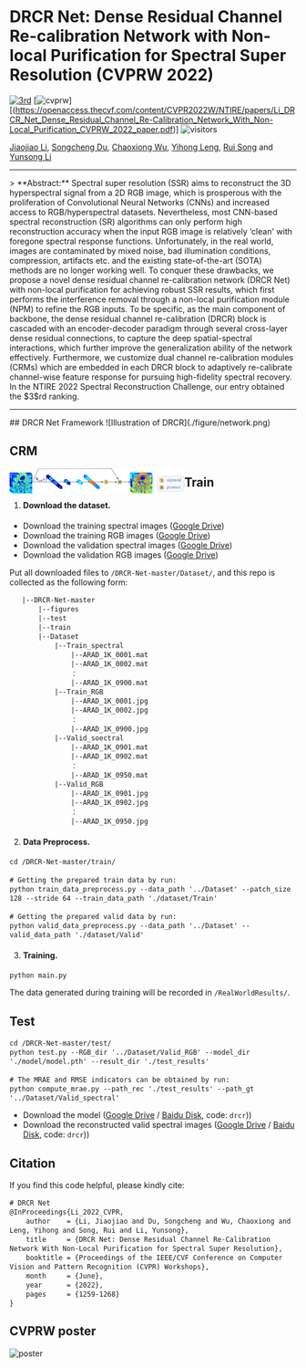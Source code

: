 # DRCR Net: Dense Residual Channel Re-calibration Network with Non-local Purification for Spectral Super Resolution (CVPRW 2022)
[![3rd](https://img.shields.io/badge/3rd%20place-NTIRE__2022__Challenge__on__Spectral__Reconstruction__from__RGB-orange)](https://codalab.lisn.upsaclay.fr/competitions/721#learn_the_details)
[![cvprw](https://img.shields.io/badge/CVPRW-DRCR%20Net-green)][(https://openaccess.thecvf.com/content/CVPR2022W/NTIRE/papers/Li_DRCR_Net_Dense_Residual_Channel_Re-Calibration_Network_With_Non-Local_Purification_CVPRW_2022_paper.pdf)]
![visitors](https://visitor-badge.glitch.me/badge?page_id=dusongcheng/DRCR)

[Jiaojiao Li](https://scholar.google.com/citations?user=Ccu3-acAAAAJ&hl=zh-CN&oi=ao), [Songcheng Du](https://github.com/dusongcheng), [Chaoxiong Wu](https://scholar.google.com/citations?user=PIsTkkEAAAAJ&hl=zh-CN&oi=ao), [Yihong Leng](), [Rui Song](https://scholar.google.com/citations?user=_SKooBYAAAAJ&hl=zh-CN&oi=sra) and [Yunsong Li]()

<hr />
> **Abstract:** Spectral super resolution (SSR) aims to reconstruct the 3D hyperspectral signal from a 2D RGB image, which is prosperous with the proliferation of Convolutional Neural Networks (CNNs) and increased access to RGB/hyperspectral datasets. Nevertheless, most CNN-based spectral reconstruction (SR) algorithms can only perform high reconstruction accuracy when the input RGB image is relatively ‘clean' with foregone spectral response functions. Unfortunately, in the real world, images are contaminated by mixed noise, bad illumination conditions, compression, artifacts etc. and the existing state-of-the-art (SOTA) methods are no longer working well. To conquer these drawbacks, we propose a novel dense residual channel re-calibration network (DRCR Net) with non-local purification for achieving robust SSR results, which first performs the interference removal through a non-local purification module (NPM) to refine the RGB inputs. To be specific, as the main component of backbone, the dense residual channel re-calibration (DRCR) block is cascaded with an encoder-decoder paradigm through several cross-layer dense residual connections, to capture the deep spatial-spectral interactions, which further improve the generalization ability of the network effectively. Furthermore, we customize dual channel re-calibration modules (CRMs) which are embedded in each DRCR block to adaptively re-calibrate channel-wise feature response for pursuing high-fidelity spectral recovery. In the NTIRE 2022 Spectral Reconstruction Challenge, our entry obtained the $3$rd ranking.
<hr />
## DRCR Net Framework
![Illustration of DRCR](./figure/network.png)

## CRM

<img src="./figure/CRM.png"  align="left" style="zoom: 30%;"/>

## Train
1. #### Download the dataset.

- Download the training spectral images ([Google Drive](https://drive.google.com/file/d/1FQBfDd248dCKClR-BpX5V2drSbeyhKcq/view))
- Download the training RGB images ([Google Drive](https://drive.google.com/file/d/1A4GUXhVc5k5d_79gNvokEtVPG290qVkd/view))
- Download  the validation spectral images ([Google Drive](https://drive.google.com/file/d/12QY8LHab3gzljZc3V6UyHgBee48wh9un/view))
- Download the validation RGB images ([Google Drive](https://drive.google.com/file/d/19vBR_8Il1qcaEZsK42aGfvg5lCuvLh1A/view))

Put all downloaded files to `/DRCR-Net-master/Dataset/`, and this repo is collected as the following form:
 ```shell
	|--DRCR-Net-master
		|--figures
		|--test
		|--train  
		|--Dataset 
            |--Train_spectral
				|--ARAD_1K_0001.mat
				|--ARAD_1K_0002.mat
				： 
				|--ARAD_1K_0900.mat
			|--Train_RGB
				|--ARAD_1K_0001.jpg
				|--ARAD_1K_0002.jpg
				： 
				|--ARAD_1K_0900.jpg
			|--Valid_soectral
				|--ARAD_1K_0901.mat
				|--ARAD_1K_0902.mat
				： 
				|--ARAD_1K_0950.mat
			|--Valid_RGB
				|--ARAD_1K_0901.jpg
				|--ARAD_1K_0902.jpg
				： 
				|--ARAD_1K_0950.jpg
 ```
2. #### Data Preprocess.
```shell
cd /DRCR-Net-master/train/

# Getting the prepared train data by run:
python train_data_preprocess.py --data_path '../Dataset' --patch_size 128 --stride 64 --train_data_path './dataset/Train'

# Getting the prepared valid data by run:
python valid_data_preprocess.py --data_path '../Dataset' --valid_data_path './dataset/Valid'
```
3. #### Training.
```shell
python main.py
```
The data generated during training will be recorded in `/RealWorldResults/`.
## Test
```shell
cd /DRCR-Net-master/test/
python test.py --RGB_dir '../Dataset/Valid_RGB' --model_dir './model/model.pth' --result_dir './test_results'

# The MRAE and RMSE indicators can be obtained by run:
python compute_mrae.py --path_rec './test_results' --path_gt '../Dataset/Valid_spectral'
```
- Download the model ([Google Drive](https://drive.google.com/file/d/1UJfP6cw9b1EWCGHPnsGEV8AYlr9JTVYC/view?usp=sharing) / [Baidu Disk](https://pan.baidu.com/s/1rHc80ZRg7m893_hCObYAlQ), code: `drcr`))
- Download the reconstructed valid spectral images  ([Google Drive](https://drive.google.com/file/d/1gdF-W4OkKN7Z345ayWzsOuaBMh0p5lcm/view?usp=sharing) / [Baidu Disk](https://pan.baidu.com/s/1Wd3NQfVp4bA_IBMT5dayhg), code: `drcr`))

## Citation
If you find this code helpful, please kindly cite:
```shell
# DRCR Net
@InProceedings{Li_2022_CVPR,
    author    = {Li, Jiaojiao and Du, Songcheng and Wu, Chaoxiong and Leng, Yihong and Song, Rui and Li, Yunsong},
    title     = {DRCR Net: Dense Residual Channel Re-Calibration Network With Non-Local Purification for Spectral Super Resolution},
    booktitle = {Proceedings of the IEEE/CVF Conference on Computer Vision and Pattern Recognition (CVPR) Workshops},
    month     = {June},
    year      = {2022},
    pages     = {1259-1268}
}
```
## CVPRW poster
![poster](./figure/poster.png)